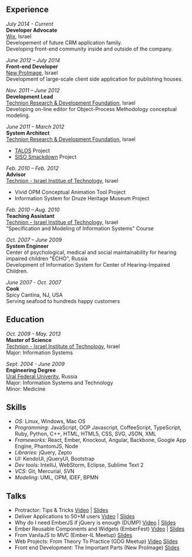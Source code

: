 ## Experience

*July 2014 - Current*  
**Developer Advocate**  
[Wix](http://wix.com), Israel   
Developement of future CRM application family.    
Developing front-end community inside and outside of the company.

*June 2012 – July 2014*  
**Front-end Developer**  
[New ProImage](http://www.new-proimage.com/), Israel    
Development of large-scale client side application for publishing houses.  


*Nov. 2011 – June 2012*  
**Development Lead**  
[Technion Research & Development Foundation](http://www.trdf.co.il/eng/), Israel  
Developing on-line editor for Object-Process Methodology conceptual modeling.  


*June 2011 – March 2012*  
**System Architect**  
[Technion Research & Development Foundation](http://www.trdf.co.il/eng/), Israel  

* [TALOS](http://www.talos-border.eu/) Project
* [SISO Smackdown](http://sisosmackdown.com/) Project

*Feb. 2010 – Feb. 2012*  
**Advisor**   
[Technion - Israel Institue of Technology](http://www1.technion.ac.il/en), Israel  

* Vivid OPM Conceptual Animation Tool Project
* Information System for Druze Heritage Museum Project

*Feb. 2010 – Aug. 2010*  
**Teaching Assistant**  
[Technion - Israel Institue of Technology](http://www1.technion.ac.il/en), Israel  
“Specification and Modeling of Information Systems" Course


*Oct. 2007 – June 2009*  
**System Engineer**  
Center of psychological, medical and social maintainability for hearing impaired children "ECHO", Russia  
Development of Information System for Center of Hearing-Impaired Children.    

*June 2007 - Oct. 2007*  
**Cook**  
Spicy Cantina, NJ, USA  
Serving seafood to hundreds happy customers


## Education
*Oct. 2009 - May. 2013*  
**Master of Science**   
[Technion - Israel Institute of Technology](http://www1.technion.ac.il/en), Israel   
Major: Information Systems  

*Sept. 2004 - June 2009*  
**Engineering Degree**  
[Ural Federal Univerity](http://urfu.ru/en/home/), Russia  
Major: Information Systems and Technology  
Minor: Medicine  

## Skills
* *OS:* Linux, Windows, Mac OS
* *Programming:* JavaScript, OOP Javascript, CoffeeScript, TypeScript, Ruby, Python, C++, HTML, HTML5, CSS, SVG, JSON, XML
* *Frameworks:* React, Ember, Knockout, Angular, Backbone, Google App Engine, PhantomJS, Node
* *Libraries:* jQuery, Zepto
* *UI:* KendoUI, jQueryUI, Bootstrap
* *Dev tools:* IntelliJ, WebStorm, Eclipse, Sublime Text 2
* *VCS*: Git, Mercurial, SVN
* *Modeling:* UML, OPM, IDEF, BPMN

## Talks
* Protractor: Tips & Tricks [Video](https://www.youtube.com/watch?v=eXbonBPeros) | [Slides](http://frameworksdays.com/event/angular-react-fwday-2015/review/protractor-tips-tricks)
* Deliver Applications to 50+M users [Video](https://www.youtube.com/watch?v=e--5_V0hm3A) |  [Slides](http://www.slideshare.net/bolshchikov/values-culture-of-continuous-deliver)
* Why do I need EmberJS if jQuery is enough (DUMP) [Video](http://vimeo.com/90836496) |  [Slides](http://www.slideshare.net/bolshchikov/emberjs-32303975)
* Ember Reusable Components and Widgets (EmberFest) [Video](http://www.infoq.com/presentations/ember-view-handlebars-ui) | [Slides](http://www.slideshare.net/bolshchikov/ember-fest-reusable-components-and-widgets)
* From VanilaJS to MVC (Ember-IL Meetup) [Slides](https://docs.google.com/presentation/d/1zcHwOS8LUIEUi56oFE85lECP0mr0mOLbe2QeYKL-I2w/edit?usp=sharing)
* Web Projects: From Theory To Practice (GDG Meetup) [Video](https://www.youtube.com/watch?v=zfuIMYYDbac&feature=youtu.be) [Slides](http://www.slideshare.net/bolshchikov/copy-of-lecture-2-from-theory-to-practice)
* Front end Development: The Important Parts (New ProImage) [Slides](http://www.slideshare.net/bolshchikov/frothe-important-parts)
